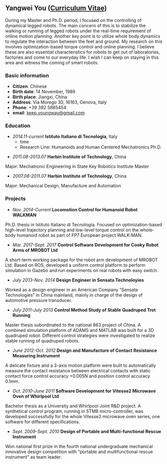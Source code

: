 ## Yangwei You ([Curriculum Vitae](yangweiyou.github.io/cv/yangwei_cv.pdf))
During my Master and Ph.D. period, I focused on the controlling of dynamical legged robots. The main concern of this is to stabilize the walking or running of legged robots under the real-time requirement of online motion planning. Another key point is to utilize whole body dynamics to regulate the interaction between the feet and ground. My research on this involves optimization-based torque control and online planning. I believe these are also essential characteristics for robots to get out of laboratories, factories and come to our everyday life. I wish I can keep on staying in this area and witness the coming of smart robots.

### Basic information
- **Citizen**: Chinese
- **Birth date**: 14 November, 1989
- **Birth place**: Jiangxi, China
- **Address**: Via Morego 30, 16163, Genova, Italy
- **Phone**: +39 392 5885454
- **email**: [keep.youngway@gmail.com](keep.youngway@gmail.com)

### Education
+ _2014.11-current_ **Istituto Italiano di Tecnologia**, Italy
    - time
    - Research Line: Humanoids and Human Centered Mechatronics Ph.D.

- _2011.08-2013.07_ **Harbin Institute of Technology**, China

Major: Mechatronic Engineering in State Key Robotics Institute Master

- _2007.08-2011.07_ **Harbin Institute of Technology**, China

Major: Mechanical Design, Manufacture and Automation

### Projects
- _Nov. 2014-Current_ **Locomotion Control for Humanoid Robot WALKMAN**

Ph.D. thesis in Istituto Italiano di Tecnologia. Focused on optimization-based high-level trajectory planning and low-level torque control on the whole-body humanoid robot as part of FP7 European project WALK-MAN.

- _Mar. 2017-Sept. 2017_ **Control Software Development for Cooky Robot Arms of MROBOT Ltd**

A short-term working package for the robot arm development of MROBOT Ltd. Based on ROS, developed a uniform control platform to perform simulation in Gazebo and run experiments on real robots with easy switch.

- _July 2013-Nov. 2014_ **Design Engineer in Sensata Technoloyies**

Worked as a design engineer in an American Company ”Sensata Technologies” in China mainland, mainly in charge of the design of automotive pressure transducer.

- _July 2011-July 2013_ **Control Method Study of Stable Quadruped Trot Running**

Master thesis subordinated to the national 863 project of China. A combined simulation platform of ADAMS and MATLAB was built for a 3D quadruped robot. Different control strategies were investigated to realize stable running of quadruped robots.

- _June 2012-Oct. 2012_ **Design and Manufacture of Contact Resistance Measuring Instrument**

A delicate fixture and a 3-axis motion platform were built to automatically measure the contact resistance between electrical contacts with static contact force control accuracy +0.005N and position control accuracy 0.1mm.

- _Oct. 2010-June 2011_ **Software Development for Vitesse2 Microwave Oven of Whirlpool Ltd**

Bachelor thesis as a University and Whirlpool Joint R&D project. A synthetical control program, running in STM8 micro-controller, was developed successfully for the whole Vitesse2 microwave oven series, one software for different specifications.

- _Sept. 2009-Sept. 2010_ **Design of Portable and Multi-functional Rescue Instrument**

Won national first prize in the fourth national undergraduate mechanical innovative design competition with “portable and multifunctional rescue instrument” as team leader.
